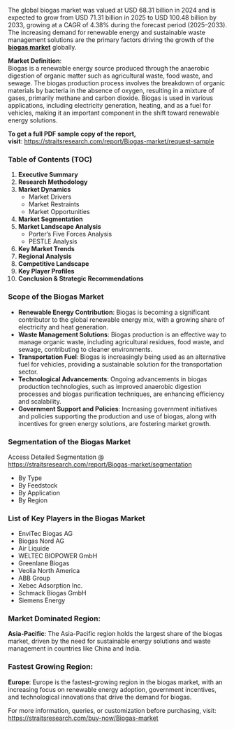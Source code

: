 <p data-start="148" data-end="544">The global biogas market was valued at USD 68.31 billion in 2024 and is expected to grow from USD 71.31 billion in 2025 to USD 100.48 billion by 2033, growing at a CAGR of 4.38% during the forecast period (2025&ndash;2033). The increasing demand for renewable energy and sustainable waste management solutions are the primary factors driving the growth of the <strong><a href="https://straitsresearch.com/report/biogas-market">biogas market</a></strong> globally.</p>
<p data-start="546" data-end="1092"><strong data-start="546" data-end="567">Market Definition</strong>:<br data-start="568" data-end="571" />Biogas is a renewable energy source produced through the anaerobic digestion of organic matter such as agricultural waste, food waste, and sewage. The biogas production process involves the breakdown of organic materials by bacteria in the absence of oxygen, resulting in a mixture of gases, primarily methane and carbon dioxide. Biogas is used in various applications, including electricity generation, heating, and as a fuel for vehicles, making it an important component in the shift toward renewable energy solutions.</p>
<p data-start="1094" data-end="1215"><strong data-start="1094" data-end="1148">To get a full PDF sample copy of the report, visit</strong>:&nbsp;<a href="https://straitsresearch.com/report/Biogas-market/request-sample" target="_new" rel="noopener" data-start="1152" data-end="1215">https://straitsresearch.com/report/Biogas-market/request-sample</a></p>
<h3 data-start="1217" data-end="1248"><strong data-start="1221" data-end="1248">Table of Contents (TOC)</strong></h3>
<ol data-start="1250" data-end="1663">
<li data-start="1250" data-end="1274"><strong data-start="1253" data-end="1274">Executive Summary</strong></li>
<li data-start="1275" data-end="1302"><strong data-start="1278" data-end="1302">Research Methodology</strong></li>
<li data-start="1303" data-end="1394"><strong data-start="1306" data-end="1325">Market Dynamics</strong>
<ul data-start="1329" data-end="1394">
<li data-start="1329" data-end="1345">Market Drivers</li>
<li data-start="1349" data-end="1368">Market Restraints</li>
<li data-start="1372" data-end="1394">Market Opportunities</li>
</ul>
</li>
<li data-start="1395" data-end="1421"><strong data-start="1398" data-end="1421">Market Segmentation</strong></li>
<li data-start="1422" data-end="1510"><strong data-start="1425" data-end="1454">Market Landscape Analysis</strong>
<ul data-start="1458" data-end="1510">
<li data-start="1458" data-end="1489">Porter&rsquo;s Five Forces Analysis</li>
<li data-start="1493" data-end="1510">PESTLE Analysis</li>
</ul>
</li>
<li data-start="1511" data-end="1535"><strong data-start="1514" data-end="1535">Key Market Trends</strong></li>
<li data-start="1536" data-end="1560"><strong data-start="1539" data-end="1560">Regional Analysis</strong></li>
<li data-start="1561" data-end="1589"><strong data-start="1564" data-end="1589">Competitive Landscape</strong></li>
<li data-start="1590" data-end="1616"><strong data-start="1593" data-end="1616">Key Player Profiles</strong></li>
<li data-start="1617" data-end="1663"><strong data-start="1621" data-end="1663">Conclusion &amp; Strategic Recommendations</strong></li>
</ol>
<h3 data-start="1665" data-end="1699"><strong data-start="1669" data-end="1699">Scope of the Biogas Market</strong></h3>
<ul data-start="1701" data-end="2654">
<li data-start="1701" data-end="1875"><strong data-start="1703" data-end="1736">Renewable Energy Contribution</strong>: Biogas is becoming a significant contributor to the global renewable energy mix, with a growing share of electricity and heat generation.</li>
<li data-start="1876" data-end="2067"><strong data-start="1878" data-end="1908">Waste Management Solutions</strong>: Biogas production is an effective way to manage organic waste, including agricultural residues, food waste, and sewage, contributing to cleaner environments.</li>
<li data-start="2068" data-end="2229"><strong data-start="2070" data-end="2093">Transportation Fuel</strong>: Biogas is increasingly being used as an alternative fuel for vehicles, providing a sustainable solution for the transportation sector.</li>
<li data-start="2230" data-end="2444"><strong data-start="2232" data-end="2262">Technological Advancements</strong>: Ongoing advancements in biogas production technologies, such as improved anaerobic digestion processes and biogas purification techniques, are enhancing efficiency and scalability.</li>
<li data-start="2445" data-end="2654"><strong data-start="2447" data-end="2482">Government Support and Policies</strong>: Increasing government initiatives and policies supporting the production and use of biogas, along with incentives for green energy solutions, are fostering market growth.</li>
</ul>
<h3 data-start="2656" data-end="2697"><strong data-start="2660" data-end="2697">Segmentation of the Biogas Market</strong></h3>
<p data-start="2699" data-end="2793">Access Detailed Segmentation @<br data-start="2729" data-end="2732" /><a href="https://straitsresearch.com/report/Biogas-market/segmentation" target="_new" rel="noopener" data-start="2732" data-end="2793">https://straitsresearch.com/report/Biogas-market/segmentation</a></p>
<ul data-start="2795" data-end="2848">
<li data-start="2795" data-end="2804">By Type</li>
<li data-start="2805" data-end="2819">By Feedstock</li>
<li data-start="2820" data-end="2836">By Application</li>
<li data-start="2837" data-end="2848">By Region</li>
</ul>
<h3 data-start="2850" data-end="2900"><strong data-start="2854" data-end="2898">List of Key Players in the Biogas Market</strong></h3>
<ul data-start="2901" data-end="3091">
<li data-start="2901" data-end="2920">EnviTec Biogas AG</li>
<li data-start="2921" data-end="2937">Biogas Nord AG</li>
<li data-start="2938" data-end="2951">Air Liquide</li>
<li data-start="2952" data-end="2974">WELTEC BIOPOWER GmbH</li>
<li data-start="2975" data-end="2993">Greenlane Biogas</li>
<li data-start="2994" data-end="3016">Veolia North America</li>
<li data-start="3017" data-end="3028">ABB Group</li>
<li data-start="3029" data-end="3052">Xebec Adsorption Inc.</li>
<li data-start="3053" data-end="3074">Schmack Biogas GmbH</li>
<li data-start="3075" data-end="3091">Siemens Energy</li>
</ul>
<h3 data-start="3093" data-end="3127"><strong data-start="3097" data-end="3124">Market Dominated Region</strong>:</h3>
<p data-start="3128" data-end="3323"><strong data-start="3128" data-end="3144">Asia-Pacific</strong>: The Asia-Pacific region holds the largest share of the biogas market, driven by the need for sustainable energy solutions and waste management in countries like China and India.</p>
<h3 data-start="3325" data-end="3358"><strong data-start="3329" data-end="3355">Fastest Growing Region</strong>:</h3>
<p data-start="3359" data-end="3571"><strong data-start="3359" data-end="3369">Europe</strong>: Europe is the fastest-growing region in the biogas market, with an increasing focus on renewable energy adoption, government incentives, and technological innovations that drive the demand for biogas.</p>
<p data-start="3573" data-end="3698" data-is-last-node="" data-is-only-node="">For more information, queries, or customization before purchasing, visit:<br data-start="3646" data-end="3649" /><a href="https://straitsresearch.com/buy-now/Biogas-market" target="_new" rel="noopener" data-start="3649" data-end="3698" data-is-last-node="">https://straitsresearch.com/buy-now/Biogas-market</a></p>
